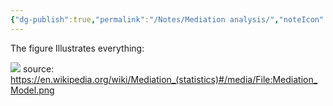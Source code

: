```yaml
---
{"dg-publish":true,"permalink":"/Notes/Mediation analysis/","noteIcon":""}
---
```



The figure Illustrates everything:

![](/img/user/assets/images/Mediation_Model.png)
source: https://en.wikipedia.org/wiki/Mediation_(statistics)#/media/File:Mediation_Model.png
